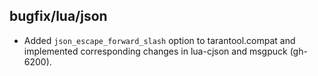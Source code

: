## bugfix/lua/json

* Added `json_escape_forward_slash` option to tarantool.compat and implemented
  corresponding changes in lua-cjson and msgpuck (gh-6200).
